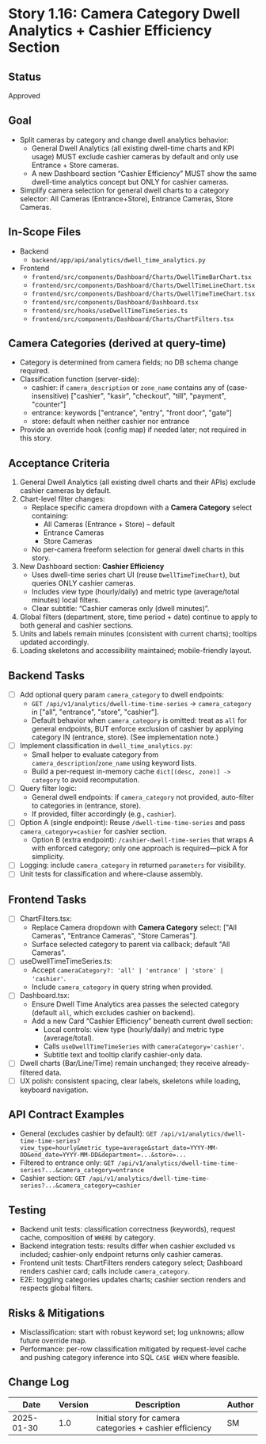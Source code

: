 # Story 1.16: Camera Category Dwell Analytics + Cashier Efficiency Section

## Status
Approved

## Goal
- Split cameras by category and change dwell analytics behavior:
  - General Dwell Analytics (all existing dwell-time charts and KPI usage) MUST exclude cashier cameras by default and only use Entrance + Store cameras.
  - A new Dashboard section “Cashier Efficiency” MUST show the same dwell-time analytics concept but ONLY for cashier cameras.
- Simplify camera selection for general dwell charts to a category selector: All Cameras (Entrance+Store), Entrance Cameras, Store Cameras.

## In-Scope Files
- Backend
  - `backend/app/api/analytics/dwell_time_analytics.py`
- Frontend
  - `frontend/src/components/Dashboard/Charts/DwellTimeBarChart.tsx`
  - `frontend/src/components/Dashboard/Charts/DwellTimeLineChart.tsx`
  - `frontend/src/components/Dashboard/Charts/DwellTimeTimeChart.tsx`
  - `frontend/src/components/Dashboard/Dashboard.tsx`
  - `frontend/src/hooks/useDwellTimeTimeSeries.ts`
  - `frontend/src/components/Dashboard/Charts/ChartFilters.tsx`

## Camera Categories (derived at query-time)
- Category is determined from camera fields; no DB schema change required.
- Classification function (server-side):
  - cashier: if `camera_description` or `zone_name` contains any of (case-insensitive) ["cashier", "kasir", "checkout", "till", "payment", "counter"]
  - entrance: keywords ["entrance", "entry", "front door", "gate"]
  - store: default when neither cashier nor entrance
- Provide an override hook (config map) if needed later; not required in this story.

## Acceptance Criteria
1. General Dwell Analytics (all existing dwell charts and their APIs) exclude cashier cameras by default.
2. Chart-level filter changes:
   - Replace specific camera dropdown with a **Camera Category** select containing:
     - All Cameras (Entrance + Store) – default
     - Entrance Cameras
     - Store Cameras
   - No per-camera freeform selection for general dwell charts in this story.
3. New Dashboard section: **Cashier Efficiency**
   - Uses dwell-time series chart UI (reuse `DwellTimeTimeChart`), but queries ONLY cashier cameras.
   - Includes view type (hourly/daily) and metric type (average/total minutes) local filters.
   - Clear subtitle: “Cashier cameras only (dwell minutes)”.
4. Global filters (department, store, time period + date) continue to apply to both general and cashier sections.
5. Units and labels remain minutes (consistent with current charts); tooltips updated accordingly.
6. Loading skeletons and accessibility maintained; mobile-friendly layout.

## Backend Tasks
- [ ] Add optional query param `camera_category` to dwell endpoints:
  - `GET /api/v1/analytics/dwell-time-time-series` → `camera_category` in ["all", "entrance", "store", "cashier"].
  - Default behavior when `camera_category` is omitted: treat as `all` for general endpoints, BUT enforce exclusion of cashier by applying category IN (entrance, store). (See implementation note.)
- [ ] Implement classification in `dwell_time_analytics.py`:
  - Small helper to evaluate category from `camera_description`/`zone_name` using keyword lists.
  - Build a per-request in-memory cache `dict[(desc, zone)] -> category` to avoid recomputation.
- [ ] Query filter logic:
  - General dwell endpoints: if `camera_category` not provided, auto-filter to categories in (entrance, store).
  - If provided, filter accordingly (e.g., `cashier`).
- [ ] Option A (single endpoint): Reuse `/dwell-time-time-series` and pass `camera_category=cashier` for cashier section.
  - Option B (extra endpoint): `/cashier-dwell-time-series` that wraps A with enforced category; only one approach is required—pick A for simplicity.
- [ ] Logging: include `camera_category` in returned `parameters` for visibility.
- [ ] Unit tests for classification and where-clause assembly.

## Frontend Tasks
- [ ] ChartFilters.tsx:
  - Replace Camera dropdown with **Camera Category** select: ["All Cameras", "Entrance Cameras", "Store Cameras"].
  - Surface selected category to parent via callback; default "All Cameras".
- [ ] useDwellTimeTimeSeries.ts:
  - Accept `cameraCategory?: 'all' | 'entrance' | 'store' | 'cashier'`.
  - Include `camera_category` in query string when provided.
- [ ] Dashboard.tsx:
  - Ensure Dwell Time Analytics area passes the selected category (default `all`, which excludes cashier on backend).
  - Add a new Card “Cashier Efficiency” beneath current dwell section:
    - Local controls: view type (hourly/daily) and metric type (average/total).
    - Calls `useDwellTimeTimeSeries` with `cameraCategory='cashier'`.
    - Subtitle text and tooltip clarify cashier-only data.
- [ ] Dwell charts (Bar/Line/Time) remain unchanged; they receive already-filtered data.
- [ ] UX polish: consistent spacing, clear labels, skeletons while loading, keyboard navigation.

## API Contract Examples
- General (excludes cashier by default):
  `GET /api/v1/analytics/dwell-time-time-series?view_type=hourly&metric_type=average&start_date=YYYY-MM-DD&end_date=YYYY-MM-DD&department=...&store=...`
- Filtered to entrance only:
  `GET /api/v1/analytics/dwell-time-time-series?...&camera_category=entrance`
- Cashier section:
  `GET /api/v1/analytics/dwell-time-time-series?...&camera_category=cashier`

## Testing
- Backend unit tests: classification correctness (keywords), request cache, composition of `WHERE` by category.
- Backend integration tests: results differ when cashier excluded vs included; cashier-only endpoint returns only cashier cameras.
- Frontend unit tests: ChartFilters renders category select; Dashboard renders cashier card; calls include `camera_category`.
- E2E: toggling categories updates charts; cashier section renders and respects global filters.

## Risks & Mitigations
- Misclassification: start with robust keyword set; log unknowns; allow future override map.
- Performance: per-row classification mitigated by request-level cache and pushing category inference into SQL `CASE WHEN` where feasible.

## Change Log
| Date       | Version | Description                                              | Author |
|------------|---------|----------------------------------------------------------|--------|
| 2025-01-30 | 1.0     | Initial story for camera categories + cashier efficiency | SM     |
